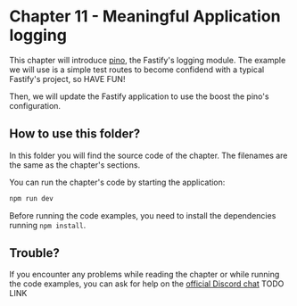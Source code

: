 # Chapter 11 - Meaningful Application logging

This chapter will introduce [pino](https://github.com/pinojs/pino), the Fastify's logging module.
The example we will use is a simple test routes to become confidend with a typical Fastify's project, so HAVE FUN!

Then, we will update the Fastify application to use the boost the pino's configuration.

## How to use this folder?

In this folder you will find the source code of the chapter.
The filenames are the same as the chapter's sections.

You can run the chapter's code by starting the application:

```bash
npm run dev
```

Before running the code examples, you need to install the dependencies running `npm install`.

## Trouble?

If you encounter any problems while reading the chapter or while running the code examples,
you can ask for help on the [official Discord chat](TODO) TODO LINK 
